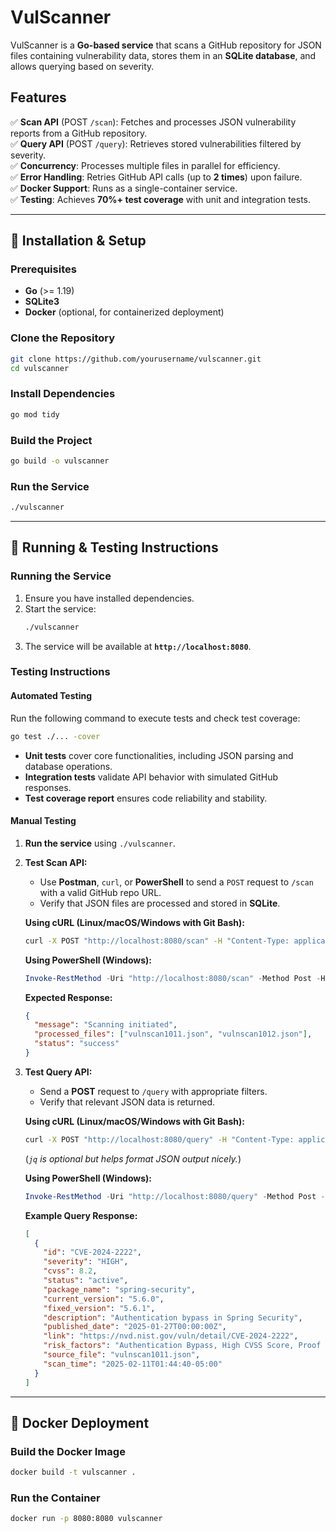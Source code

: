 # VulScanner

VulScanner is a **Go-based service** that scans a GitHub repository for JSON files containing vulnerability data, stores them in an **SQLite database**, and allows querying based on severity.

## Features

✅ **Scan API** (POST `/scan`): Fetches and processes JSON vulnerability reports from a GitHub repository.  
✅ **Query API** (POST `/query`): Retrieves stored vulnerabilities filtered by severity.  
✅ **Concurrency**: Processes multiple files in parallel for efficiency.  
✅ **Error Handling**: Retries GitHub API calls (up to **2 times**) upon failure.  
✅ **Docker Support**: Runs as a single-container service.  
✅ **Testing**: Achieves **70%+ test coverage** with unit and integration tests.  

---

## 📌 **Installation & Setup**

### **Prerequisites**
- **Go** (>= 1.19)  
- **SQLite3**  
- **Docker** (optional, for containerized deployment)  

### **Clone the Repository**
```sh
git clone https://github.com/yourusername/vulscanner.git
cd vulscanner
```

### **Install Dependencies**
```sh
go mod tidy
```

### **Build the Project**
```sh
go build -o vulscanner
```

### **Run the Service**
```sh
./vulscanner
```

---

## 📌 **Running & Testing Instructions**

### **Running the Service**
1. Ensure you have installed dependencies.
2. Start the service:
   ```sh
   ./vulscanner
   ```
3. The service will be available at **`http://localhost:8080`**.

### **Testing Instructions**

#### **Automated Testing**
Run the following command to execute tests and check test coverage:
```sh
go test ./... -cover
```
- **Unit tests** cover core functionalities, including JSON parsing and database operations.  
- **Integration tests** validate API behavior with simulated GitHub responses.  
- **Test coverage report** ensures code reliability and stability.  

#### **Manual Testing**
1. **Run the service** using `./vulscanner`.
2. **Test Scan API:**
   - Use **Postman**, `curl`, or **PowerShell** to send a `POST` request to `/scan` with a valid GitHub repo URL.
   - Verify that JSON files are processed and stored in **SQLite**.

   **Using cURL (Linux/macOS/Windows with Git Bash):**
   ```sh
   curl -X POST "http://localhost:8080/scan" -H "Content-Type: application/json" -d '{"repo": "velancio/vulnerability_scans"}'
   ```

   **Using PowerShell (Windows):**
   ```powershell
   Invoke-RestMethod -Uri "http://localhost:8080/scan" -Method Post -Headers @{"Content-Type"="application/json"} -Body '{"repo": "velancio/vulnerability_scans"}'
   ```

   **Expected Response:**
   ```json
   {
     "message": "Scanning initiated",
     "processed_files": ["vulnscan1011.json", "vulnscan1012.json"],
     "status": "success"
   }
   ```

3. **Test Query API:**
   - Send a **POST** request to `/query` with appropriate filters.
   - Verify that relevant JSON data is returned.

   **Using cURL (Linux/macOS/Windows with Git Bash):**
   ```sh
   curl -X POST "http://localhost:8080/query" -H "Content-Type: application/json" -d '{"filters": {"severity": "HIGH"}}' | jq
   ```
   (*`jq` is optional but helps format JSON output nicely.*)

   **Using PowerShell (Windows):**
   ```powershell
   Invoke-RestMethod -Uri "http://localhost:8080/query" -Method Post -Headers @{"Content-Type"="application/json"} -Body '{"filters": {"severity": "HIGH"}}' | ConvertTo-Json -Depth 10
   ```

   **Example Query Response:**
   ```json
   [
     {
       "id": "CVE-2024-2222",
       "severity": "HIGH",
       "cvss": 8.2,
       "status": "active",
       "package_name": "spring-security",
       "current_version": "5.6.0",
       "fixed_version": "5.6.1",
       "description": "Authentication bypass in Spring Security",
       "published_date": "2025-01-27T00:00:00Z",
       "link": "https://nvd.nist.gov/vuln/detail/CVE-2024-2222",
       "risk_factors": "Authentication Bypass, High CVSS Score, Proof of Concept Exploit Available",
       "source_file": "vulnscan1011.json",
       "scan_time": "2025-02-11T01:44:40-05:00"
     }
   ]
   ```

---

## 📌 **Docker Deployment**

### **Build the Docker Image**
```sh
docker build -t vulscanner .
```

### **Run the Container**
```sh
docker run -p 8080:8080 vulscanner
```
